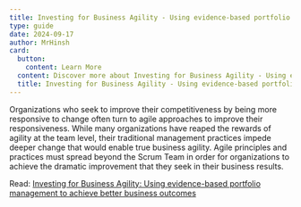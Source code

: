 ```yaml
---
title: Investing for Business Agility - Using evidence-based portfolio management to achieve better business outcomes
type: guide
date: 2024-09-17
author: MrHinsh
card:
  button:
    content: Learn More
  content: Discover more about Investing for Business Agility - Using evidence-based portfolio management to achieve better business outcomes and how it can help you in your Agile journey!
  title: Investing for Business Agility - Using evidence-based portfolio management to achieve better business outcomes
---
```


Organizations who seek to improve their competitiveness by being more responsive to change often turn to agile approaches to improve their responsiveness. While many organizations have reaped the rewards of agility at the team level, their traditional management practices impede deeper change that would enable true business agility. Agile principles and practices must spread beyond the Scrum Team in order for organizations to achieve the dramatic improvement that they seek in their business results.

Read: [Investing for Business Agility: Using evidence-based portfolio management to achieve better business outcomes](https://scrum.org/resources/investing-business-agility)
